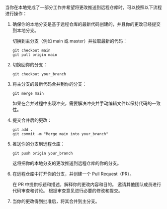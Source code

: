 当你在本地完成了一部分工作并希望将更改推送到远程仓库时，可以按照以下流程进行操作：

1. 确保你的本地分支是基于远程仓库的最新代码创建的，并且你的更改已经提交到本地分支。

    切换到主分支（例如 main 或 master）并拉取最新的代码：

    ```shell
    git checkout main
    git pull origin main
    ```

2. 切换回你的分支：

    ```shell
    git checkout your_branch
    ```

3. 将主分支的最新代码合并到你的分支：
    ```shell
    git merge main
    ```
    如果在合并过程中出现冲突，需要解决冲突并手动编辑文件以保持代码的一致性。


4. 提交合并后的更改：
    ```shell
    git add .
    git commit -m "Merge main into your_branch"
    ```

5. 推送你的分支到远程仓库：
    ```shell
    git push origin your_branch
    ```
    这将把你的本地分支的更改推送到远程仓库的你的分支。


6. 在远程仓库中打开你的分支，并创建一个 Pull Request（PR）。

    在 PR 中提供标题和描述，解释你的更改内容和目的。
    邀请其他团队成员进行代码审查和讨论。
    根据审查意见进行必要的修改和提交。

7. 当你的更改得到批准后，将其合并到主分支。